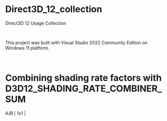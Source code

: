 # Direct3D_12_collection
Direct3D 12 Usage Collection

<br />

This project was built with Visual Studio 2022 Community Edition on Windows 11 platform.

<br />

# Combining shading rate factors with **D3D12_SHADING_RATE_COMBINER_SUM**

A/B | 1x1 | 

